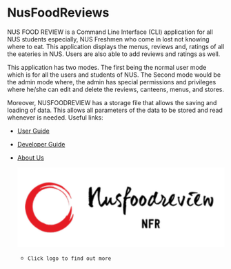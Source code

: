 # NusFoodReviews

NUS FOOD REVIEW is a Command Line Interface (CLI) application for all NUS students especially, NUS Freshmen who come in
lost not knowing where to eat. This application displays the menus, reviews and, ratings of all the eateries in NUS.
Users are also able to add reviews and ratings as well.

This application has two modes. The first being the normal user mode which is for all the users and students of NUS.
The Second mode would be the admin mode where,  the admin has special permissions and privileges where he/she can edit
and delete the reviews, canteens, menus, and stores.

Moreover, NUSFOODREVIEW has a storage file that allows the saving and loading of data. This allows all parameters of
the data to be stored and read whenever is needed.
Useful links:
* [User Guide](UserGuide.md)
* [Developer Guide](DeveloperGuide.md)
* [About Us](AboutUs.md)

  [<img src="docs/img/logo.png">](https://ay2021s2-cs2113-t10-4.github.io/tp/) 
  + `Click logo to find out more`